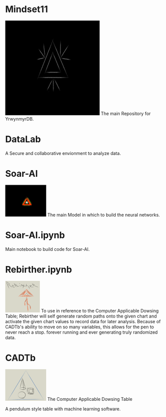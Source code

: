 # Mindset11
<img src="https://raw.githubusercontent.com/YrwynmyrDB/Mindset11/master/mindset.png"  height="300px" width="300px"/>
The main Repository for YrwynmyrDB.

# DataLab
A Secure and collaborative envionment to analyze data.

# Soar-AI
<img src="https://raw.githubusercontent.com/YrwynmyrDB/Mindset11/master/Soar-AI.png" height="100px" width="130px"/>
The main Model in which to build the neural networks.

# Soar-AI.ipynb
Main notebook to build code for Soar-AI.


# Rebirther.ipynb 
  <img src="https://raw.githubusercontent.com/YrwynmyrDB/Mindset11/master/Rebirther.png" height="100px" width="110px"/>
To use in reference to the Computer Applicable Dowsing Table; Rebirther will self generate random paths onto the given chart and activate the given chart values to record data for later analysis. Because of CADTb's ability to move on so many variables, this allows for the pen to never reach a stop. forever running and ever generating truly randomized data.  

# CADTb
<img src="https://github.com/YrwynmyrDB/YrwynmyrDB.site/blob/master/public/CADTb.png" height="100px" width="130px" />
The Computer Applicable Dowsing Table 

A pendulum style table with machine learning software.
